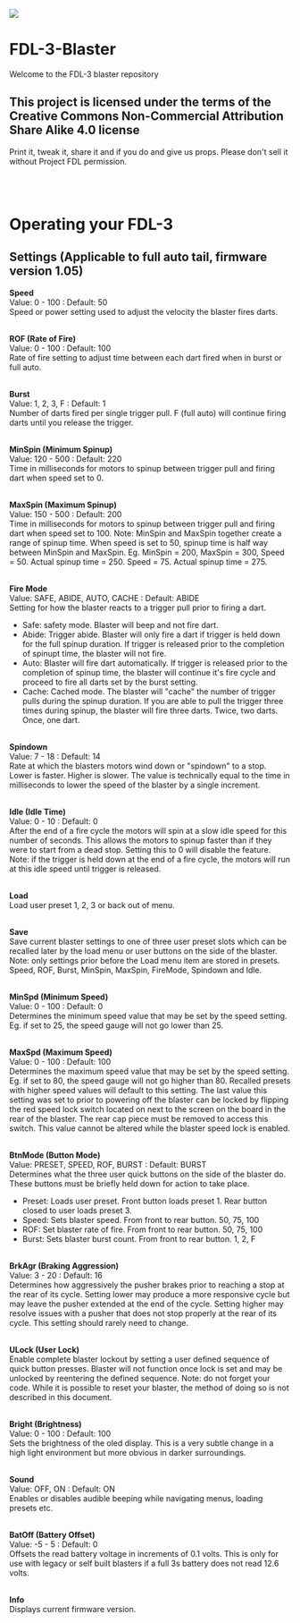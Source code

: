 [![](http://webapp.projectfdl.com/img/FDL%20Logo%20Tiny.png)](https://www.projectfdl.com)

  
# FDL-3-Blaster

Welcome to the FDL-3 blaster repository


## This project is licensed under the terms of the Creative Commons Non-Commercial Attribution Share Alike 4.0 license
Print it, tweak it, share it and if you do and give us props. Please don't sell it without Project FDL permission.

<br>
<br>

# Operating your FDL-3

  

## Settings (Applicable to full auto tail, firmware version 1.05)

  

**Speed**<br>
Value: 0 - 100 : Default: 50<br>
Speed or power setting used to adjust the velocity the blaster fires darts.<br><br>

**ROF (Rate of Fire)**<br>
Value: 0 - 100 : Default: 100<br>
Rate of fire setting to adjust time between each dart fired when in burst or full auto.<br><br>

**Burst**<br>
Value: 1, 2, 3, F : Default: 1<br>
Number of darts fired per single trigger pull. F (full auto) will continue firing darts until you release the trigger.<br><br>

**MinSpin (Minimum Spinup)**<br>
Value: 120 - 500 : Default: 220<br>
Time in milliseconds for motors to spinup between trigger pull and firing dart when speed set to 0.<br><br>

**MaxSpin (Maximum Spinup)**<br>
Value: 150 - 500 : Default: 200<br>
Time in milliseconds for motors to spinup between trigger pull and firing dart when speed set to 100.
Note: MinSpin and MaxSpin together create a range of spinup time. When speed is set to 50, spinup time is half way between MinSpin and MaxSpin. Eg. MinSpin = 200, MaxSpin = 300, Speed = 50. Actual spinup time = 250. Speed = 75. Actual spinup time = 275.<br><br>

**Fire Mode**<br>
Value: SAFE, ABIDE, AUTO, CACHE : Default: ABIDE<br>
Setting for how the blaster reacts to a trigger pull prior to firing a dart.<br>
- Safe: safety mode. Blaster will beep and not fire dart.
- Abide: Trigger abide. Blaster will only fire a dart if trigger is held down for the full spinup duration. If trigger is released prior to the completion of spinupt time, the blaster will not fire.
- Auto: Blaster will fire dart automatically. If trigger is released prior to the completion of spinup time, the blaster will continue it's fire cycle and proceed to fire all darts set by the burst setting.
- Cache: Cached mode. The blaster will "cache" the number of trigger pulls during the spinup duration. If you are able to pull the trigger three times during spinup, the blaster will fire three darts. Twice, two darts. Once, one dart.<br><br>

**Spindown**<br>
Value: 7 - 18 : Default: 14<br>
Rate at which the blasters motors wind down or "spindown" to a stop. Lower is faster. Higher is slower. The value is technically equal to the time in milliseconds to lower the speed of the blaster by a single increment.<br><br>

**Idle (Idle Time)**<br>
Value: 0 - 10 : Default: 0<br>
After the end of a fire cycle the motors will spin at a slow idle speed for this number of seconds. This allows the motors to spinup faster than if they were to start from a dead stop. Setting this to 0 will disable the feature. Note: if the trigger is held down at the end of a fire cycle, the motors will run at this idle speed until trigger is released.<br><br>

**Load**<br>
Load user preset 1, 2, 3 or back out of menu.<br><br>

**Save**<br>
Save current blaster settings to one of three user preset slots which can be recalled later by the load menu or user buttons on the side of the blaster. Note: only settings prior before the Load menu item are stored in presets. Speed, ROF, Burst, MinSpin, MaxSpin, FireMode, Spindown and Idle.<br><br>

**MinSpd (Minimum Speed)**<br>
Value: 0 - 100 : Default: 0<br>
Determines the minimum speed value that may be set by the speed setting. Eg. if set to 25, the speed gauge will not go lower than 25.<br><br>

**MaxSpd (Maximum Speed)**<br>
Value: 0 - 100 : Default: 100<br>
Determines the maximum speed value that may be set by the speed setting. Eg. if set to 80, the speed gauge will not go higher than 80. Recalled presets with higher speed values will default to this setting. The last value this setting was set to prior to powering off the blaster can be locked by flipping the red speed lock switch located on next to the screen on the board in the rear of the blaster. The rear cap piece must be removed to access this switch. This value cannot be altered while the blaster speed lock is enabled.<br><br>

**BtnMode (Button Mode)**<br>
Value: PRESET, SPEED, ROF, BURST : Default: BURST<br>
Determines what the three user quick buttons on the side of the blaster do. These buttons must be briefly held down for action to take place.<br>
- Preset: Loads user preset. Front button loads preset 1. Rear button closed to user loads preset 3.
- Speed: Sets blaster speed. From front to rear button. 50, 75, 100
- ROF: Set blaster rate of fire. From front to rear button. 50, 75, 100
- Burst: Sets blaster burst count. From front to rear button. 1, 2, F<br><br>

**BrkAgr (Braking Aggression)**<br>
Value: 3 - 20 : Default: 16<br>
Determines how aggressively the pusher brakes prior to reaching a stop at the rear of its cycle. Setting lower may produce a more responsive cycle but may leave the pusher extended at the end of the cycle. Setting higher may resolve issues with a pusher that does not stop properly at the rear of its cycle. This setting should rarely need to change.<br><br>

**ULock (User Lock)**<br>
Enable complete blaster lockout by setting a user defined sequence of quick button presses. Blaster will not function once lock is set and may be unlocked by reentering the defined sequence. Note: do not forget your code. While it is possible to reset your blaster, the method of doing so is not described in this document.<br><br>

**Bright (Brightness)**<br>
Value: 0 - 100 : Default: 100<br>
Sets the brightness of the oled display. This is a very subtle change in a high light environment but more obvious in darker surroundings.<br><br>

**Sound**<br>
Value: OFF, ON : Default: ON<br>
Enables or disables audible beeping while navigating menus, loading presets etc.<br><br>

**BatOff (Battery Offset)**<br>
Value: -5 - 5 : Default: 0<br>
Offsets the read battery voltage in increments of 0.1 volts. This is only for use with legacy or self built blasters if a full 3s battery does not read 12.6 volts.<br><br>

**Info**<br>
Displays current firmware version.<br><br>

